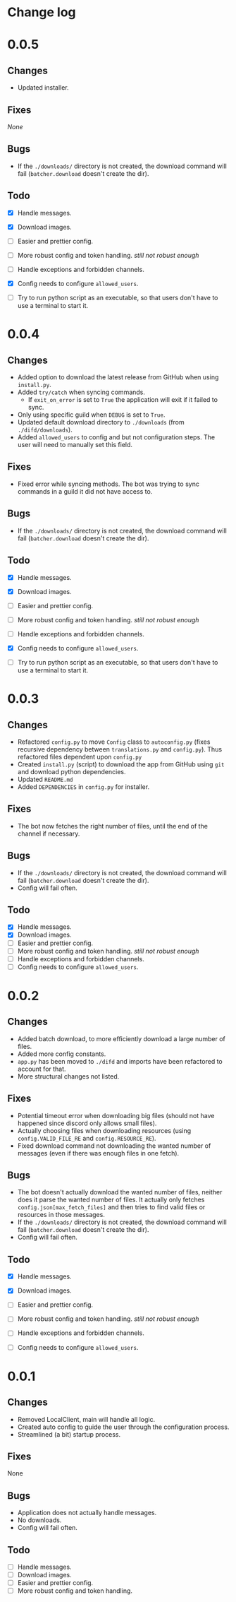 # **Change log**
# 0.0.5
## Changes
- Updated installer.

## Fixes
*None*

## Bugs
- If the `./downloads/` directory is not created, the download command will fail (`batcher.download` doesn't create the dir).

## Todo
- [X] Handle messages.
- [X] Download images.
- [ ] Easier and prettier config.
- [ ] More robust config and token handling. *still not robust enough*
- [ ] Handle exceptions and forbidden channels.
- [X] Config needs to configure `allowed_users`.
- [ ] Try to run python script as an executable, so that users don't have to use a terminal to start it.


# 0.0.4
## Changes
- Added option to download the latest release from GitHub when using `install.py`.
- Added `try/catch` when syncing commands.
    - If `exit_on_error` is set to `True` the application will exit if it failed to sync.
- Only using specific guild when `DEBUG` is set to `True`. 
- Updated default download directory to `./downloads` (from `./difd/downloads`).
- Added `allowed_users` to config and but not configuration steps. The user will need to manually set this field.

## Fixes
- Fixed error while syncing methods. The bot was trying to sync commands in a guild it did not have access to.

## Bugs
- If the `./downloads/` directory is not created, the download command will fail (`batcher.download` doesn't create the dir).

## Todo
- [X] Handle messages.
- [X] Download images.
- [ ] Easier and prettier config.
- [ ] More robust config and token handling. *still not robust enough*
- [ ] Handle exceptions and forbidden channels.
- [X] Config needs to configure `allowed_users`.
- [ ] Try to run python script as an executable, so that users don't have to use a terminal to start it.


# 0.0.3
## Changes
- Refactored `config.py` to move `Config` class to `autoconfig.py` (fixes recursive dependency between `translations.py` and `config.py`). Thus refactored files dependent upon `config.py`
- Created `install.py` (script) to download the app from GitHub using `git` and download python dependencies.
- Updated `README.md`
- Added `DEPENDENCIES` in `config.py` for installer.

## Fixes
- The bot now fetches the right number of files, until the end of the channel if necessary.

## Bugs
- If the `./downloads/` directory is not created, the download command will fail (`batcher.download` doesn't create the dir).
- Config will fail often.

## Todo
- [X] Handle messages.
- [X] Download images.
- [ ] Easier and prettier config.
- [ ] More robust config and token handling. *still not robust enough*
- [ ] Handle exceptions and forbidden channels.
- [ ] Config needs to configure `allowed_users`.

# 0.0.2
## Changes
- Added batch download, to more efficiently download a large number of files.
- Added more config constants.
- `app.py` has been moved to `./difd` and imports have been refactored to account for that.
- More structural changes not listed.

## Fixes
- Potential timeout error when downloading big files (should not have happened since discord only allows small files).
- Actually choosing files when downloading resources (using `config.VALID_FILE_RE` and `config.RESOURCE_RE`).
- Fixed download command not downloading the wanted number of messages (even if there was enough files in one fetch).

## Bugs
- The bot doesn't actually download the wanted number of files, neither does it parse the wanted number of files. It actually only fetches `config.json[max_fetch_files]` and then tries to find valid files or resources in those messages.
- If the `./downloads/` directory is not created, the download command will fail (`batcher.download` doesn't create the dir).
- Config will fail often.

## Todo
- [X] Handle messages.
- [X] Download images.
- [ ] Easier and prettier config.
- [ ] More robust config and token handling. *still not robust enough*
- [ ] Handle exceptions and forbidden channels.
- [ ] Config needs to configure `allowed_users`.


# 0.0.1 
## Changes
- Removed LocalClient, main will handle all logic.
- Created auto config to guide the user through the configuration process.
- Streamlined (a bit) startup process.

## Fixes
None

## Bugs
- Application does not actually handle messages.
- No downloads.
- Config will fail often.

## Todo
- [ ] Handle messages.
- [ ] Download images.
- [ ] Easier and prettier config.
- [ ] More robust config and token handling.
